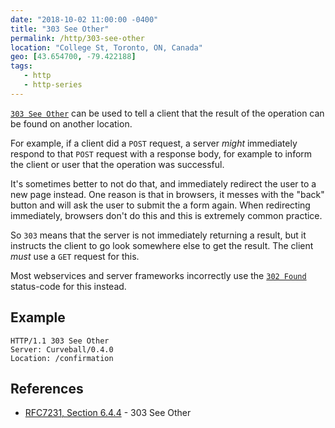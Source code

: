 ```yaml
---
date: "2018-10-02 11:00:00 -0400"
title: "303 See Other"
permalink: /http/303-see-other
location: "College St, Toronto, ON, Canada"
geo: [43.654700, -79.422188]
tags:
   - http
   - http-series
---
```


[`303 See Other`][1] can be used to tell a client that the result of the
operation can be found on another location.

For example, if a client did a `POST` request, a server _might_ immediately
respond to that `POST` request with a response body, for example to inform the
client or user that the operation was successful.

It's sometimes better to not do that, and immediately redirect the user to a
new page instead. One reason is that in browsers, it messes with the "back"
button and will ask the user to submit the a form again. When redirecting
immediately, browsers don't do this and this is extremely common practice.

So `303` means that the server is not immediately returning a result, but it
instructs the client to go look somewhere else to get the result. The client
_must_ use a `GET` request for this.

Most webservices and server frameworks incorrectly use the [`302 Found`][2]
status-code for this instead.

Example
-------

```http
HTTP/1.1 303 See Other
Server: Curveball/0.4.0
Location: /confirmation
```

References
----------

* [RFC7231, Section 6.4.4][2] - 303 See Other

[1]: https://tools.ietf.org/html/rfc7231#section-6.4.4 "303 See Other"
[2]: /http/302-found
